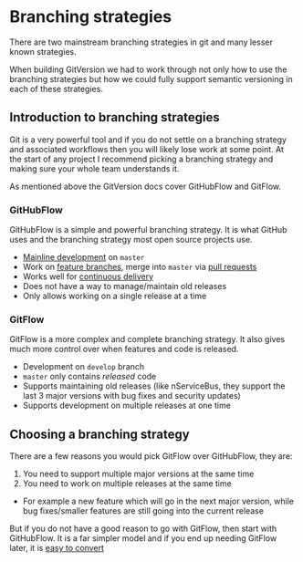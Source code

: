 # Branching strategies
There are two mainstream branching strategies in git and many lesser known strategies.

When building GitVersion we had to work through not only how to use the branching strategies but how we could fully support semantic versioning in each of these strategies.

## Introduction to branching strategies
Git is a very powerful tool and if you do not settle on a branching strategy and associated workflows then you will likely lose work at some point. At the start of any project I recommend picking a branching strategy and making sure your whole team understands it.

As mentioned above the GitVersion docs cover GitHubFlow and GitFlow.

### GitHubFlow
GitHubFlow is a simple and powerful branching strategy. It is what GitHub uses and the branching strategy most open source projects use.

 - [Mainline development](../reference/mainlineDevelopment.md) on `master`
 - Work on [feature branches](../reference/featureBranches.md), merge into `master` via [pull requests](../reference/pullRequests.md)
 - Works well for [continuous delivery](../reference/continuousDelivery.md)
 - Does not have a way to manage/maintain old releases
 - Only allows working on a single release at a time

### GitFlow
GitFlow is a more complex and complete branching strategy. It also gives much more control over when features and code is released.

 - Development on `develop` branch
 - `master` only contains *released* code
 - Supports maintaining old releases (like nServiceBus, they support the last 3 major versions with bug fixes and security updates)
 - Supports development on multiple releases at one time

## Choosing a branching strategy
There are a few reasons you would pick GitFlow over GitHubFlow, they are:

1) You need to support multiple major versions at the same time
2) You need to work on multiple releases at the same time
 - For example a new feature which will go in the next major version, while bug fixes/smaller features are still going into the current release

But if you do not have a good reason to go with GitFlow, then start with GitHubFlow. It is a far simpler model and if you end up needing GitFlow later, it is [easy to convert](convertingToGitFlow.md)
